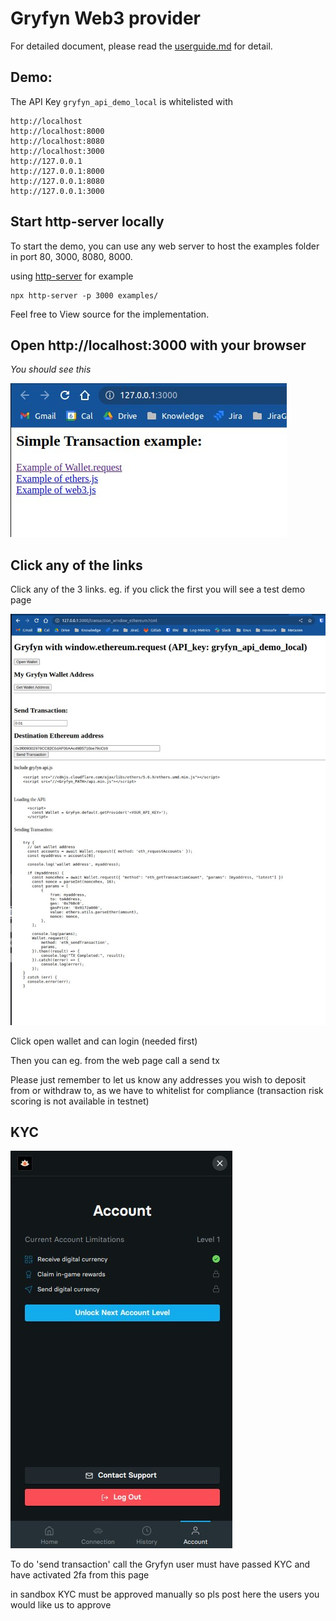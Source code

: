 # Gryfyn Web3 provider

For detailed document, please read the [userguide.md](userguide.md) for detail.

## Demo:

The API Key `gryfyn_api_demo_local` is whitelisted with

```
http://localhost
http://localhost:8000
http://localhost:8080
http://localhost:3000
http://127.0.0.1
http://127.0.0.1:8000
http://127.0.0.1:8080
http://127.0.0.1:3000

```

## Start http-server locally

To start the demo, you can use any web server to host the examples folder in port 80, 3000, 8080, 8000. 

using [http-server](https://www.npmjs.com/package/http-server) for example 

```
npx http-server -p 3000 examples/
```

Feel free to View source for the implementation.

## Open http://localhost:3000 with your browser

*You should see this*

![Alt text](docs/localhost.jpg)

## Click any of the links

Click any of the 3 links. eg. if you click the first you will see a test demo page

![Alt text](docs/window_ethereum.jpg)

Click open wallet and can login (needed first)

Then you can eg. from the web page call a send tx

Please just remember to let us know any addresses you wish to deposit from or withdraw to, as we have to whitelist for compliance (transaction risk scoring is not available in testnet)

## KYC 

![Alt text](docs/kyc.jpg)

To do 'send transaction' call the Gryfyn user must have passed KYC and have activated 2fa from this page

in sandbox KYC must be approved manually so pls post here the users you would like us to approve